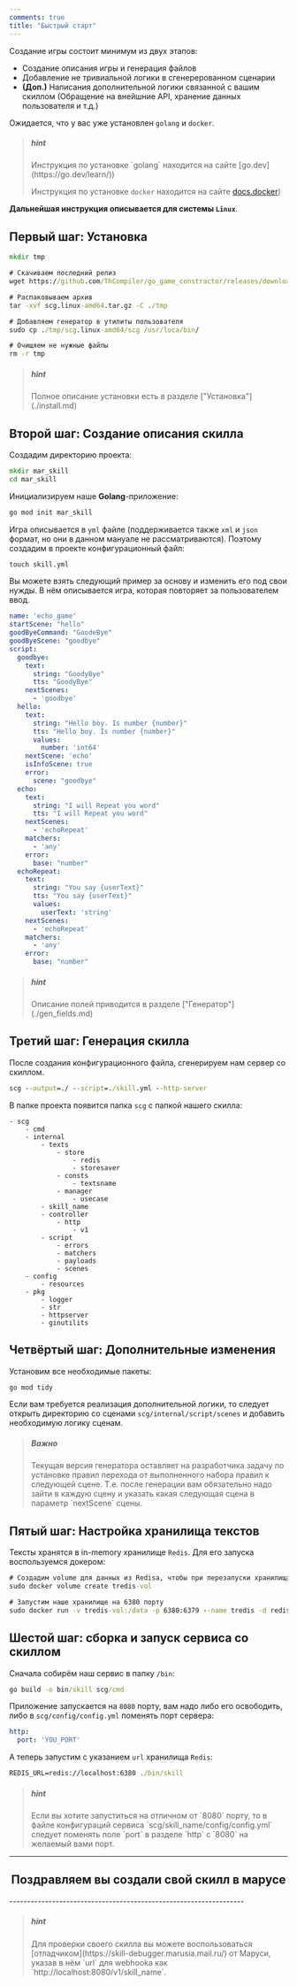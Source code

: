 ```yaml
---
comments: true
title: "Быстрый старт"
---
```


Создание игры состоит минимум из двух этапов:

* Создание описания игры и генерация файлов
* Добавление не тривиальной логики в сгенерерованном сценарии
* **(Доп.)** Написания дополнительной логики связанной с вашим скиллом (Обращение на внейшние API, хранение данных пользователя и т.д.)

Ожидается, что у вас уже установлен `golang` и `docker`. 
> <h5>hint</h5>
> Инструкция по установке `golang` находится на сайте [go.dev](https://go.dev/learn/))
> 
> Инструкция по установке `docker` находится на сайте [docs.docker](https://docs.docker.com/engine/install/))

**Дальнейшая инструкция описывается для системы `Linux`**.

## Первый шаг: Установка
```cmd
mkdir tmp

# Скачиваем последний релиз
wget https://github.com/ThCompiler/go_game_constractor/releases/download/v0.1.3-alpha/scg.linux-amd64.tar.gz -P ./tmp

# Распаковываем архив
tar -xvf scg.linux-amd64.tar.gz -C ./tmp

# Добавляем генератор в утилиты пользователя
sudo cp ./tmp/scg.linux-amd64/scg /usr/loca/bin/

# Очищяем не нужные файлы
rm -r tmp
```

> <h5>hint</h5> 
> Полное описание установки есть в разделе ["Установка"](./install.md)


## Второй шаг: Создание описания скилла
Создадим директорию проекта:
```cmd
mkdir mar_skill
cd mar_skill
```

Инициализируем наше **Golang**-приложение:
```cmd
go mod init mar_skill
```

Игра описывается в `yml` файле (поддерживается также `xml` и `json` формат, но они в данном мануале не рассматриваются).
Поэтому создадим в проекте конфигурационный файл:
```cmd
touch skill.yml
```

Вы можете взять следующий пример за основу и изменить его под свои нужды. 
В нём описывается игра, которая повторяет за пользователем ввод.

```yaml
name: 'echo_game'
startScene: "hello"
goodByeCommand: "GoodeBye"
goodByeScene: "goodbye"
script:
  goodbye:
    text:
      string: "GoodyBye"
      tts: "GoodyBye"
    nextScenes:
      - 'goodbye'
  hello:
    text:
      string: "Hello boy. Is number {number}"
      tts: "Hello boy. Is number {number}"
      values:
        number: 'int64'
    nextScene: 'echo'
    isInfoScene: true
    error:
      scene: "goodbye"
  echo:
    text:
      string: "I will Repeat you word"
      tts: "I will Repeat you word"
    nextScenes:
      - 'echoRepeat'
    matchers:
      - 'any'
    error:
      base: "number"
  echoRepeat:
    text:
      string: "You say {userText}"
      tts: "You say {userText}"
      values:
        userText: 'string'
    nextScenes:
      - 'echoRepeat'
    matchers:
      - 'any'
    error:
      base: "number"
```

> <h5>hint</h5>
> Описание полей приводится в разделе ["Генератор"](./gen_fields.md)

## Третий шаг: Генерация скилла

После создания конфигурационного файла, сгенерируем нам сервер со скиллом.
```cmd
scg --output=./ --script=./skill.yml --http-server
```

В папке проекта появится папка `scg` с папкой нашего скилла:
```
- scg
    - cmd
    - internal
        - texts
            - store
                - redis
                - storesaver
            - consts
                - textsname
            - manager
                - usecase
        - skill_name
        - controller
            - http
                - v1
        - script
            - errors
            - matchers
            - payloads
            - scenes
    - config
        - resources
    - pkg
        - logger
        - str
        - httpserver
        - ginutilits
```

## Четвёртый шаг: Дополнительные изменения

Установим все необходимые пакеты:
```cmd
go mod tidy
```

Если вам требуется реализация дополнительной логики, то следует открыть директорию со сценами `scg/internal/script/scenes`
и добавить необходимую логику сценам.

> <h5>Важно</h5>
> Текущая версия генератора оставляет на разработчика задачу по установке правил перехода от выполненного набора правил к следующей сцене. 
> Т.е. после генерации вам обязательно надо зайти в каждую сцену и указать какая следующая сцена в параметр `nextScene` сцены.

## Пятый шаг: Настройка хранилища текстов

Тексты хранятся в in-memory хранилище `Redis`. Для его запуска воспользуемся докером:
```cmd
# Создадим volume для данных из Redisа, чтобы при перезапуски хранилища они сохранились
sudo docker volume create tredis-vol

# Запустим наше хранилище на 6380 порту
sudo docker run -v tredis-vol:/data -p 6380:6379 --name tredis -d redis redis-server  --save 60 1 --loglevel warning
```

## Шестой шаг: сборка и запуск сервиса со скиллом

Сначала собирём наш сервис в папку `/bin`:
```cmd
go build -o bin/skill scg/cmd
```

Приложение запускается на `8080` порту, вам надо либо его освободить, либо в `scg/config/config.yml` поменять порт сервера:
```yaml
http:
  port: 'YOU_PORT'
```

А теперь запустим с указанием `url` хранилища `Redis`:
```cmd
REDIS_URL=redis://localhost:6380 ./bin/skill
```

> <h5>hint</h5>
> Если вы хотите запуститься на отличном от `8080` порту, то в файле конфигураций сервиса `scg/skill_name/config/config.yml` 
> следует поменять поле `port` в разделе `http` с `8080` на желаемый вами порт.

------------------------------------------------------------------
<h2 align="center">Поздравляем вы создали свой скилл в марусе</h2>
------------------------------------------------------------------

> <h5>hint</h5>
> Для проверки своего скилла вы можете воспользоваться [отладчиком](https://skill-debugger.marusia.mail.ru/) от Маруси, указав в нём
> `url` для webhookа как `http://localhost:8080/v1/skill_name`.